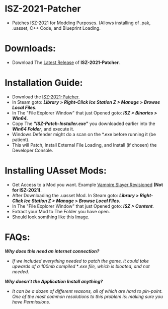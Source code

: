 # ISZ-2021-Patcher
- Patches ISZ-2021 for Modding Purposes. (Allows installing of .pak, .uasset, C++ Code, and Blueprint Loading.

# Downloads:
- Download The [Latest Release]() of **ISZ-2021-Patcher**.



# Installation Guide:
- Download the [ISZ-2021-Patcher]().
- In Steam goto: ***Library > Right-Click Ice Station Z > Manage > Browse Local Files***.
- In The "File Explorer Window" that just Opened goto: ***ISZ > Binaries > Win64***.
- Copy The ***"ISZ-Patch-Installer.exe"*** you downloaded earlier into the ***Win64 Folder***, and execute it.
- Windows Defender might do a scan on the *.exe before running it (be patient).
- This will Patch, Install External File Loading, and Install (if chosen) the Developer Console.

# Installing UAsset Mods:
- Get Access to a Mod you want. Example [Vampire Slayer Revisioned](https://github.com/Cracko298/VS-Revisioned-Files/releases/download/v0.1-alpha-1/Single_Player.zip) **(Not for ISZ-2021)**.
- After Downloading the .uasset Mod. In Steam goto: ***Library > Right-Click Ice Station Z > Manage > Browse Local Files***.
- In The "File Explorer Window" that just Opened goto: ***ISZ > Content***.
- Extract your Mod to The Folder you have open.
- Should look somthing like this [Image](https://github.com/ISZ-Hacker-Organization/ISZ-2021-Patcher/assets/78656905/4c3e6a1a-6280-411e-98cd-5e2271cb63d8).


# FAQs:
***Why does this need an internet connection?***

- *If we included everything needed to patch the game, it could take upwards of a 100mb compiled* **.exe file, which is bloated, and not needed*.

***Why doesn't the Application Install anything?***

- *It can be a dozen of different reasons, all of which are hard to pin-point. One of the most common resolutions to this problem is: making sure you have Permissions.*
